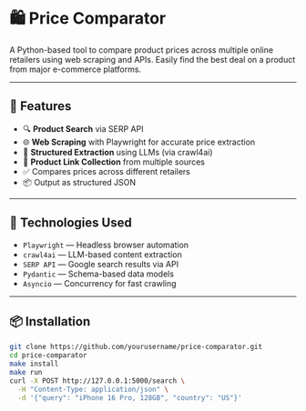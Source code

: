 # 🛍️ Price Comparator

A Python-based tool to compare product prices across multiple online retailers using web scraping and APIs. Easily find the best deal on a product from major e-commerce platforms.

---

## 🚀 Features

- 🔍 **Product Search** via SERP API  
- 🌐 **Web Scraping** with Playwright for accurate price extraction  
- 🤖 **Structured Extraction** using LLMs (via crawl4ai)  
- 🛒 **Product Link Collection** from multiple sources  
- ✅ Compares prices across different retailers  
- 📦 Output as structured JSON  

---

## 🧰 Technologies Used

- `Playwright` — Headless browser automation  
- `crawl4ai` — LLM-based content extraction  
- `SERP API` — Google search results via API  
- `Pydantic` — Schema-based data models  
- `Asyncio` — Concurrency for fast crawling  

---

## 📦 Installation

```bash
git clone https://github.com/yourusername/price-comparator.git
cd price-comparator
make install
make run
curl -X POST http://127.0.0.1:5000/search \
  -H "Content-Type: application/json" \
  -d '{"query": "iPhone 16 Pro, 128GB", "country": "US"}'
